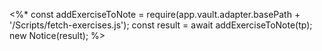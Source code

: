 
<%* 
const addExerciseToNote = require(app.vault.adapter.basePath + '/Scripts/fetch-exercises.js'); const result = await addExerciseToNote(tp); new Notice(result); 
%>
